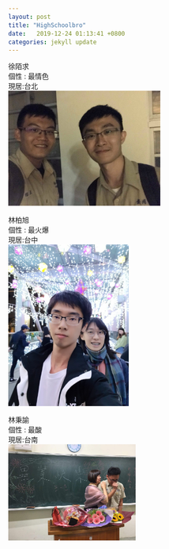 ```yaml
---
layout: post
title: "HighSchoolbro"
date:   2019-12-24 01:13:41 +0800
categories: jekyll update
---
```


徐陌求   
個性 : 最情色   
現居:台北   
<img src="/imgg/1.jpg" width="308" height="232">　　

林柏旭   
個性 : 最火爆    
現居:台中   
<img src="/imgg/2.jpg" width="244" height="326">

林秉諭   
個性 : 最酸   
現居:台南   
<img src="/imgg/3.jpg" width="258" height="194">

